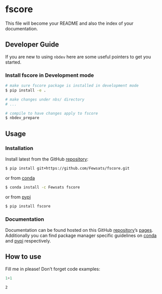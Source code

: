 # fscore


<!-- WARNING: THIS FILE WAS AUTOGENERATED! DO NOT EDIT! -->

This file will become your README and also the index of your
documentation.

## Developer Guide

If you are new to using `nbdev` here are some useful pointers to get you
started.

### Install fscore in Development mode

``` sh
# make sure fscore package is installed in development mode
$ pip install -e .

# make changes under nbs/ directory
# ...

# compile to have changes apply to fscore
$ nbdev_prepare
```

## Usage

### Installation

Install latest from the GitHub
[repository](https://github.com/Fewsats/fscore):

``` sh
$ pip install git+https://github.com/Fewsats/fscore.git
```

or from [conda](https://anaconda.org/Fewsats/fscore)

``` sh
$ conda install -c Fewsats fscore
```

or from [pypi](https://pypi.org/project/fscore/)

``` sh
$ pip install fscore
```

### Documentation

Documentation can be found hosted on this GitHub
[repository](https://github.com/Fewsats/fscore)’s
[pages](https://Fewsats.github.io/fscore/). Additionally you can find
package manager specific guidelines on
[conda](https://anaconda.org/Fewsats/fscore) and
[pypi](https://pypi.org/project/fscore/) respectively.

## How to use

Fill me in please! Don’t forget code examples:

``` python
1+1
```

    2
